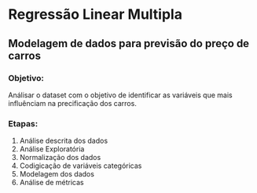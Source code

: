 # Regressão Linear Multipla
## Modelagem de dados para previsão do preço de carros

### Objetivo:
Análisar o dataset com o objetivo de identificar as variáveis que mais influênciam na precificação dos carros.

### Etapas:

1. Análise descrita dos dados
2. Análise Exploratória
3. Normalização dos dados
4. Codigicação de variáveis categóricas
5. Modelagem dos dados
6. Análise de métricas
